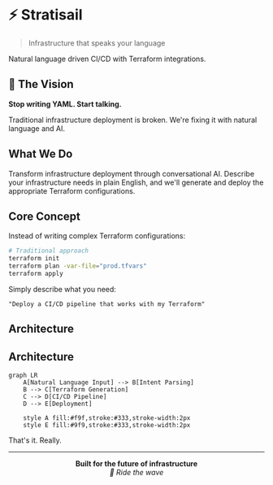 # ⚡ Stratisail

> Infrastructure that speaks your language


Natural language driven CI/CD with Terraform integrations.

## 🎯 The Vision

**Stop writing YAML. Start talking.**

Traditional infrastructure deployment is broken. We're fixing it with natural language and AI.

## What We Do

Transform infrastructure deployment through conversational AI. Describe your infrastructure needs in plain English, and we'll generate and deploy the appropriate Terraform configurations.



## Core Concept

Instead of writing complex Terraform configurations:

```bash
# Traditional approach
terraform init
terraform plan -var-file="prod.tfvars"
terraform apply
```

Simply describe what you need:

```
"Deploy a CI/CD pipeline that works with my Terraform"
```

## Architecture
## Architecture

```mermaid
graph LR
    A[Natural Language Input] --> B[Intent Parsing]
    B --> C[Terraform Generation]
    C --> D[CI/CD Pipeline]
    D --> E[Deployment]
    
    style A fill:#f9f,stroke:#333,stroke-width:2px
    style E fill:#9f9,stroke:#333,stroke-width:2px
```


That's it. Really.

---

<div align="center">
  <strong>Built for the future of infrastructure</strong>
  <br>
  <em>🌊 Ride the wave</em>
</div>
